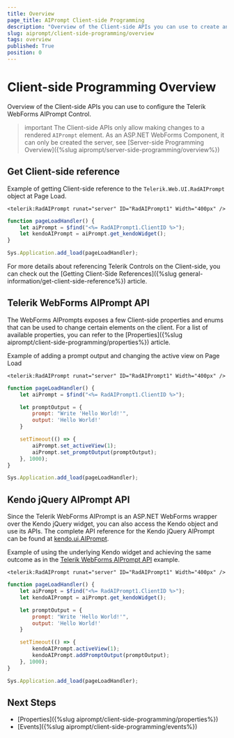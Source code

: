 ```yaml
---
title: Overview
page_title: AIPrompt Client-side Programming
description: "Overview of the Client-side APIs you can use to create and configure the Telerik WebForms AIPrompt Control."
slug: aiprompt/client-side-programming/overview
tags: overview
published: True
position: 0
---
```


# Client-side Programming Overview

Overview of the Client-side APIs you can use to configure the Telerik WebForms AIPrompt Control.

>important The Client-side APIs only allow making changes to a rendered `AIPrompt` element. As an ASP.NET WebForms Component, it can only be created the server, see [Server-side Programming Overview]({%slug aiprompt/server-side-programming/overview%})

## Get Client-side reference

Example of getting Client-side reference to the `Telerik.Web.UI.RadAIPrompt` object at Page Load.

````ASP.NET
<telerik:RadAIPrompt runat="server" ID="RadAIPrompt1" Width="400px" />
````

````JavaScript
function pageLoadHandler() {
    let aiPrompt = $find("<%= RadAIPrompt1.ClientID %>");
    let kendoAIPrompt = aiPrompt.get_kendoWidget();
}

Sys.Application.add_load(pageLoadHandler);  
````

For more details about referencing Telerik Controls on the Client-side, you can check out the [Getting Client-Side References]({%slug general-information/get-client-side-reference%}) article.

## Telerik WebForms AIPrompt API

The WebForms AIPrompts exposes a few Client-side properties and enums that can be used to change certain elements on  the client. For a list of available properties, you can refer to the [Properties]({%slug aiprompt/client-side-programming/properties%})  article.

Example of adding a prompt output and changing the active view on Page Load

````ASP.NET
<telerik:RadAIPrompt runat="server" ID="RadAIPrompt1" Width="400px" />
````

````JavaScript
function pageLoadHandler() {
    let aiPrompt = $find("<%= RadAIPrompt1.ClientID %>");

    let promptOutput = {
        prompt: "Write 'Hello World!'",
        output: 'Hello World!'
    }

    setTimeout(() => {
        aiPrompt.set_activeView(1);
        aiPrompt.set_promptOutput(promptOutput);
    }, 1000);
}

Sys.Application.add_load(pageLoadHandler);  
````

## Kendo jQuery AIPrompt API

Since the Telerik WebForms AIPrompt is an ASP.NET WebForms wrapper over the Kendo jQuery widget, you can also access the Kendo object and use its APIs. The complete API reference for the Kendo jQuery AIPrompt can be found at [kendo.ui.AIPrompt](https://docs.telerik.com/kendo-ui/api/javascript/ui/aiprompt).

Example of using the underlying Kendo widget and achieving the same outcome as in the [Telerik WebForms AIPrompt API](#telerik-webforms-aiprompt-api) example.

````ASP.NET
<telerik:RadAIPrompt runat="server" ID="RadAIPrompt1" Width="400px" />
````

````JavaScript
function pageLoadHandler() {
    let aiPrompt = $find("<%= RadAIPrompt1.ClientID %>");
    let kendoAIPrompt = aiPrompt.get_kendoWidget();

    let promptOutput = {
        prompt: "Write 'Hello World!'",
        output: 'Hello World!'
    }

    setTimeout(() => {
        kendoAIPrompt.activeView(1);
        kendoAIPrompt.addPromptOutput(promptOutput);
    }, 1000);
}

Sys.Application.add_load(pageLoadHandler);  
````

## Next Steps

- [Properties]({%slug aiprompt/client-side-programming/properties%})
- [Events]({%slug aiprompt/client-side-programming/events%})
